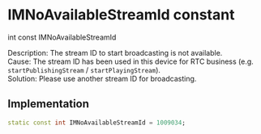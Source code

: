 


# IMNoAvailableStreamId constant







int const IMNoAvailableStreamId
  




<p>Description: The stream ID to start broadcasting is not available. <br>Cause: The stream ID has been used in this device for RTC business (e.g. <code>startPublishingStream</code> / <code>startPlayingStream</code>). <br>Solution: Please use another stream ID for broadcasting.</p>



## Implementation

```dart
static const int IMNoAvailableStreamId = 1009034;
```







